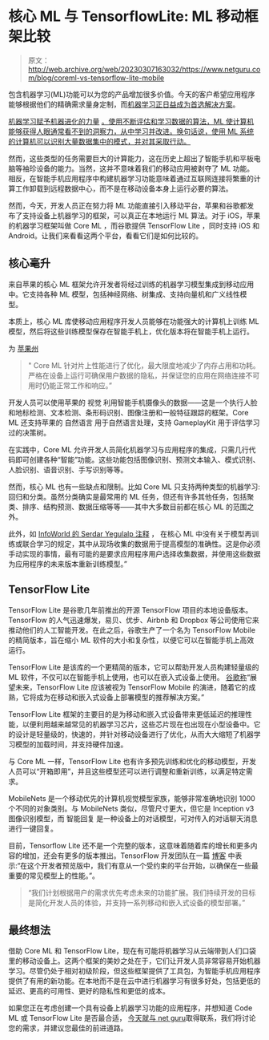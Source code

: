 # 核心 ML 与 TensorflowLite: ML 移动框架比较

> 原文：<http://web.archive.org/web/20230307163032/https://www.netguru.com/blog/coreml-vs-tensorflow-lite-mobile>

 包含机器学习(ML)功能可以为您的产品增加很多价值。今天的客户希望应用程序能够根据他们的精确需求量身定制，而[机器学习正日益成为首选解决方案](/web/20221007161303/https://www.netguru.com/glossary/machine-learning)。 

[机器学习赋予机器进化的力量](/web/20221007161303/https://www.netguru.com/services/machine-learning) [。使用不断评估和学习数据的算法，ML 使计算机能够获得人眼通常看不到的洞察力，从中学习并改进。换句话说，使用 ML 系统的计算机可以识别大量数据集中的模式，并对其采取行动。](/web/20221007161303/https://www.netguru.com/services/machine-learning)

然而，这些类型的任务需要巨大的计算能力，这在历史上超出了智能手机和平板电脑等袖珍设备的能力。当然，这并不意味着我们的移动应用被剥夺了 ML 功能。相反，在智能手机应用程序中构建机器学习功能意味着通过互联网连接将繁重的计算工作卸载到远程数据中心，而不是在移动设备本身上运行必要的算法。

然而，今天，开发人员正在努力将 ML 功能直接引入移动平台，苹果和谷歌都发布了支持设备上机器学习的框架，可以真正在本地运行 ML 算法。对于 iOS，苹果的机器学习框架叫做 Core ML ，而谷歌提供 TensorFlow Lite ，同时支持 iOS 和 Android。让我们来看看这两个平台，看看它们是如何比较的。

## **核心毫升**

来自苹果的核心 ML 框架允许开发者将经过训练的机器学习模型集成到移动应用中。它支持各种 ML 模型，包括神经网络、树集成、支持向量机和广义线性模型。

本质上，核心 ML 库使移动应用程序开发人员能够在功能强大的计算机上训练 ML 模型，然后将这些训练模型保存在智能手机上，优化版本将在智能手机上运行。

为 [苹果州](http://web.archive.org/web/20221007161303/https://developer.apple.com/documentation/coreml)

> " Core ML 针对片上性能进行了优化，最大限度地减少了内存占用和功耗。严格在设备上运行可确保用户数据的隐私，并保证您的应用在网络连接不可用时仍能正常工作和响应。”

开发人员可以使用苹果的 视觉 利用智能手机摄像头的数据——这是一个执行人脸和地标检测、文本检测、条形码识别、图像注册和一般特征跟踪的框架。Core ML 还支持苹果的 自然语言 用于自然语言处理，支持 GameplayKit 用于评估学习过的决策树。

在实践中，Core ML 允许开发人员简化机器学习与应用程序的集成，只需几行代码即可创建各种“智能”功能。这些功能包括图像识别、预测文本输入、模式识别、人脸识别、语音识别、手写识别等等。

然而，核心 ML 也有一些缺点和限制。比如 Core ML 只支持两种类型的机器学习:回归和分类。虽然分类确实是最常用的 ML 任务，但还有许多其他任务，包括聚类、排序、结构预测、数据压缩等等——其中大多数目前都在核心 ML 的范围之外。

此外，如 [InfoWorld 的 Serdar Yegulalp 注释](http://web.archive.org/web/20221007161303/https://www.infoworld.com/article/3200039/machine-learning/core-ml-brings-machine-learning-to-apple-developers.html) ， 在核心 ML 中没有关于模型再训练或联合学习的规定，其中从现场收集的数据用于提高模型的准确性。这是你必须手动实现的事情，最有可能的是要求应用程序用户选择收集数据，并使用这些数据为应用程序的未来版本重新训练模型。”

## **TensorFlow Lite**

TensorFlow Lite 是谷歌几年前推出的开源 TensorFlow 项目的本地设备版本。TensorFlow 的人气迅速爆发，易贝、优步、Airbnb 和 Dropbox 等公司使用它来推动他们的人工智能开发。在此之后，谷歌生产了一个名为 TensorFlow Mobile 的精简版本，旨在缩小 ML 软件的大小和复杂性，以便它可以在智能手机上高效运行。

TensorFlow Lite 是该库的一个更精简的版本，它可以帮助开发人员构建轻量级的 ML 软件，不仅可以在智能手机上使用，也可以在嵌入式设备上使用。 [谷歌称](http://web.archive.org/web/20221007161303/https://developers.googleblog.com/2017/11/announcing-tensorflow-lite.html)“展望未来，TensorFlow Lite 应该被视为 TensorFlow Mobile 的演进，随着它的成熟，它将成为在移动和嵌入式设备上部署模型的推荐解决方案。”

TensorFlow Lite 框架的主要目的是为移动和嵌入式设备带来更低延迟的推理性能，以便利用越来越常见的机器学习芯片，这些芯片现在也出现在小型设备中。它的设计是轻量级的，快速的，并针对移动设备进行了优化，从而大大缩短了机器学习模型的加载时间，并支持硬件加速。

与 Core ML 一样，TensorFlow Lite 也有许多预先训练和优化的移动模型，开发人员可以“开箱即用”，并且这些模型还可以进行调整和重新训练，以满足特定需求。

MobileNets 是一个移动优先的计算机视觉模型家族，能够非常准确地识别 1000 个不同的对象类别。与 MobileNets 类似，尽管尺寸更大，但它是 Inception v3 图像识别模型，而 智能回复 是一种设备上的对话模型，可对传入的对话聊天消息进行一键回复。

目前，Tensorflow Lite 还不是一个完整的版本，这意味着随着库的增长和更多内容的增加，还会有更多的版本推出。TensorFlow 开发团队在一篇 [博客](http://web.archive.org/web/20221007161303/https://developers.googleblog.com/2017/11/announcing-tensorflow-lite.html) 中表示:“在这个开发者预览版中，我们有意从一个受约束的平台开始，以确保在一些最重要的常见模型上的性能。”。

> “我们计划根据用户的需求优先考虑未来的功能扩展。我们持续开发的目标是简化开发人员的体验，并支持一系列移动和嵌入式设备的模型部署。”

## **最终想法**

借助 Core ML 和 TensorFlow Lite，现在有可能将机器学习从云端带到人们口袋里的移动设备上。这两个框架的美妙之处在于，它们让开发人员非常容易开始机器学习。尽管仍处于相对初级阶段，但这些框架提供了工具包，为智能手机应用程序提供了有用的新功能。在本地而不是在云中进行机器学习有很多好处，包括更低的延迟、更高的可用性、更好的隐私性和更低的成本。

如果您正在考虑创建一个具有设备上机器学习功能的应用程序，并想知道 Code ML 或 TensorFlow Lite 是否最合适， [今天就与 net guru](/web/20221007161303/https://www.netguru.com/contact)取得联系，我们将讨论您的需求，并建议您最佳的前进道路。